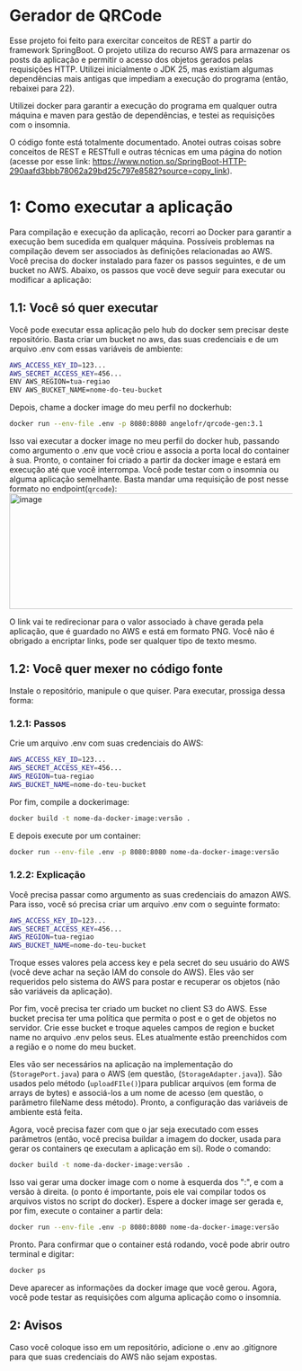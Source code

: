 # Gerador de QRCode
Esse projeto foi feito para exercitar conceitos de REST a partir do framework SpringBoot.
O projeto utiliza do recurso AWS para armazenar os posts da aplicação e permitir o acesso dos objetos gerados pelas requisições HTTP.
Utilizei inicialmente o JDK 25, mas existiam algumas dependências mais antigas que impediam a execução do programa (então, rebaixei para 22).

Utilizei docker para garantir a execução do programa em qualquer outra máquina e maven para gestão de dependências, e testei as requisições com o
insomnia.

O código fonte está totalmente documentado. Anotei outras coisas sobre conceitos de REST e RESTfull e outras técnicas em uma página do notion (acesse por esse
link: https://www.notion.so/SpringBoot-HTTP-290aafd3bbb78062a29bd25c797e8582?source=copy_link).

# 1: Como executar a aplicação
Para compilação e execução da aplicação, recorri ao Docker para garantir a execução bem sucedida em qualquer máquina. Possíveis problemas na compilação
devem ser associados às definições relacionadas ao AWS.
Você precisa do docker instalado para fazer os passos seguintes, e de um bucket no AWS.
Abaixo, os passos que você deve seguir para executar ou modificar a aplicação:
## 1.1: Você só quer executar
Você pode executar essa aplicação pelo hub do docker sem precisar deste repositório.
Basta criar um bucket no aws, das suas credenciais e de um arquivo .env com essas variáveis de ambiente:
```bash
AWS_ACCESS_KEY_ID=123...
AWS_SECRET_ACCESS_KEY=456...
ENV AWS_REGION=tua-regiao
ENV AWS_BUCKET_NAME=nome-do-teu-bucket
```
Depois, chame a docker image do meu perfil no dockerhub:
```bash
docker run --env-file .env -p 8080:8080 angelofr/qrcode-gen:3.1 
```
Isso vai executar a docker image no meu perfil do docker hub, passando como argumento o .env que você criou e associa a porta local do container à sua.
Pronto, o container foi criado a partir da docker image e estará em execução até que você interrompa.
Você pode testar com o insomnia ou alguma aplicação semelhante. Basta mandar uma requisição de post nesse formato no endpoint(`qrcode`):
<img width="729" height="206" alt="image" src="https://github.com/user-attachments/assets/a26a6f9d-a2d6-4e7a-a455-d0a28fd8ed3e" />

O link vai te redirecionar para o valor associado à chave gerada pela aplicação, que é guardado no AWS e está em formato PNG. Você não é obrigado a encriptar links, pode ser qualquer tipo de texto mesmo.


## 1.2: Você quer mexer no código fonte
Instale o repositório, manipule o que quiser. Para executar, prossiga dessa forma:

### 1.2.1: Passos
Crie um arquivo .env com suas credenciais do AWS:
```bash
AWS_ACCESS_KEY_ID=123...
AWS_SECRET_ACCESS_KEY=456...
AWS_REGION=tua-regiao
AWS_BUCKET_NAME=nome-do-teu-bucket
```
Por fim, compile a dockerimage:
```bash
docker build -t nome-da-docker-image:versão .
```
E depois execute por um container:
```bash
docker run --env-file .env -p 8080:8080 nome-da-docker-image:versão
```
### 1.2.2: Explicação
Você precisa passar como argumento as suas credenciais do amazon AWS. Para isso, você só precisa criar um arquivo .env com o seguinte formato:
```bash
AWS_ACCESS_KEY_ID=123...
AWS_SECRET_ACCESS_KEY=456...
AWS_REGION=tua-regiao
AWS_BUCKET_NAME=nome-do-teu-bucket
```
Troque esses valores pela access key e pela secret do seu usuário do AWS (você deve achar na seção IAM do console do AWS).
Eles vão ser requeridos pelo sistema do AWS para postar e recuperar os objetos (não são variáveis da aplicação).

Por fim, você precisa ter criado um bucket no client S3 do AWS. Esse bucket precisa ter uma política que permita o post e o get de objetos no servidor.
Crie esse bucket e troque aqueles campos de region e bucket name no arquivo .env pelos seus.
ELes atualmente estão preenchidos com a região e o nome do meu bucket.

Eles vão ser necessários na aplicação na implementação do (`StoragePort.java`) para o AWS (em questão, (`StorageAdapter.java`)). São usados pelo método (`uploadFIle()`)para publicar 
arquivos (em forma de arrays de bytes) e associá-los a um nome de acesso (em questão, o parâmetro fileName dess método).
Pronto, a configuração das variáveis de ambiente está feita.

Agora, você precisa fazer com que o jar seja executado com esses parâmetros (então, você precisa buildar a imagem do docker, usada para gerar os containers qe executam a aplicação em si).
Rode o comando:
```bash
docker build -t nome-da-docker-image:versão .
```
Isso vai gerar uma docker image com o nome à esquerda dos ":", e com a versão à direita. (o ponto é importante, pois ele vai compilar todos os arquivos vistos no script do docker).
Espere a docker image ser gerada e, por fim, execute o container a partir dela:
```bash
docker run --env-file .env -p 8080:8080 nome-da-docker-image:versão
```
Pronto. Para confirmar que o container está rodando, você pode abrir outro terminal e digitar:
```bash
docker ps
```
Deve aparecer as informações da docker image que você gerou.
Agora, você pode testar as requisições com alguma aplicação como o insomnia.

## 2: Avisos
Caso você coloque isso em um repositório, adicione o .env ao .gitignore para que suas credenciais do AWS não sejam expostas.

